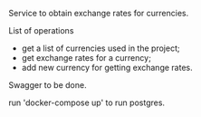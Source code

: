 Service to obtain exchange rates for currencies. 

List of operations
- get a list of currencies used in the project;
- get exchange rates for a currency;
- add new currency for getting exchange rates.

Swagger to be done.

run 'docker-compose up' to run postgres. 

